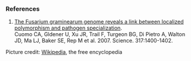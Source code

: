 ### References

1.  [The Fusarium graminearum genome reveals a link between localized
    polymorphism and pathogen
    specialization](http://europepmc.org/abstract/MED/17823352).\
    Cuomo CA, Gldener U, Xu JR, Trail F, Turgeon BG, Di Pietro A, Walton
    JD, Ma LJ, Baker SE, Rep M et al. 2007. Science. 317:1400-1402.

Picture credit:
[Wikipedia](http://commons.wikimedia.org/wiki/File:F.graminearum.JPG),
the free encyclopedia
